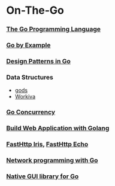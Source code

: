 # On-The-Go

### [The Go Programming Language](http://www.gopl.io/)

### [Go by Example](https://gobyexample.com/)

### [Design Patterns in Go](https://github.com/monochromegane/go_design_pattern)

### Data Structures
 - [gods](https://github.com/emirpasic/gods)
 - [Workiva](https://github.com/Workiva/go-datastructures)

### [Go Concurrency](https://projects.felixlab.io/diffusion/GCY/)

### [Build Web Application with Golang](https://astaxie.gitbooks.io/build-web-application-with-golang/content/en/index.html)

### [FastHttp Iris](https://github.com/kataras/iris), [FastHttp Echo](https://github.com/labstack/echo)

### [Network programming with Go](https://jan.newmarch.name/go/)

### [Native GUI library for Go](https://github.com/andlabs/ui)
